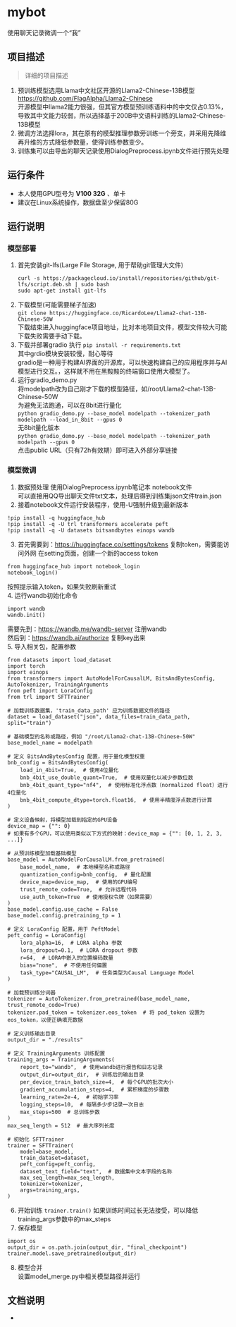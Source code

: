 # mybot
使用聊天记录微调一个“我”

## 项目描述
>  详细的项目描述
1. 预训练模型选用Llama中文社区开源的Llama2-Chinese-13B模型  https://github.com/FlagAlpha/Llama2-Chinese  
   开源模型中llama2能力很强，但其官方模型预训练语料中的中文仅占0.13%，导致其中文能力较弱，所以选择基于200B中文语料训练的Llama2-Chinese-13B模型  
2. 微调方法选择lora，其在原有的模型推理参数旁训练一个旁支，并采用先降维再升维的方式降低参数量，使得训练参数变少。
3. 训练集可以由导出的聊天记录使用DialogPreprocess.ipynb文件进行预先处理


## 运行条件
* 本人使用GPU型号为 **V100 32G** 、单卡
* 建议在Linux系统操作，数据盘至少保留80G

## 运行说明
### 模型部署
1. 首先安装git-lfs(Large File Storage, 用于帮助git管理大文件)
   ```
   curl -s https://packagecloud.io/install/repositories/github/git-lfs/script.deb.sh | sudo bash
   sudo apt-get install git-lfs
   ```
2. 下载模型(可能需要梯子加速)  
   ```git clone https://huggingface.co/RicardoLee/Llama2-chat-13B-Chinese-50W```  
   下载结束进入huggingface项目地址，比对本地项目文件，模型文件较大可能下载失败需要手动下载。
3. 下载并部署gradio
执行 ```pip install -r requirements.txt```   
其中grdio模块安装较慢，耐心等待   
gradio是一种用于构建AI界面的开源库，可以快速构建自己的应用程序并与AI模型进行交互。，这样就不用在黑黢黢的终端窗口使用大模型了。  
4. 运行gradio_demo.py  
将modelpath改为自己刚才下载的模型路径，如/root/Llama2-chat-13B-Chinese-50W   
为避免无法跑通，可以在8bit进行量化    
```python gradio_demo.py --base_model modelpath --tokenizer_path modelpath --load_in_8bit --gpus 0```   
无8bit量化版本   
```python gradio_demo.py --base_model modelpath --tokenizer_path modelpath --gpus 0```  
点击public URL（只有72h有效期）即可进入外部分享链接    


### 模型微调
1. 数据预处理
使用DialogPreprocess.ipynb笔记本 notebook文件  
可以直接用QQ导出聊天文件txt文本，处理后得到训练集json文件train.json
2. 接着notebook文件运行安装程序，使用-U强制升级到最新版本
```
!pip install -q huggingface_hub
!pip install -q -U trl transformers accelerate peft
!pip install -q -U datasets bitsandbytes einops wandb
```
3. 首先需要到：https://huggingface.co/settings/tokens 复制token，需要能访问外网
在setting页面，创建一个新的access token
```
from huggingface_hub import notebook_login
notebook_login()
```
按照提示输入token，如果失败刷新重试              
4. 运行wandb初始化命令
```
import wandb
wandb.init()
```
需要先到：https://wandb.me/wandb-server 注册wandb  
然后到：https://wandb.ai/authorize 复制key出来  
5. 导入相关包，配置参数
```
from datasets import load_dataset
import torch
import einops
from transformers import AutoModelForCausalLM, BitsAndBytesConfig, AutoTokenizer, TrainingArguments
from peft import LoraConfig
from trl import SFTTrainer

# 加载训练数据集，'train_data_path' 应为训练数据文件的路径
dataset = load_dataset("json", data_files=train_data_path, split="train")

# 基础模型的名称或路径，例如 "/root/Llama2-chat-13B-Chinese-50W"
base_model_name = modelpath

# 定义 BitsAndBytesConfig 配置，用于量化模型权重
bnb_config = BitsAndBytesConfig(
    load_in_4bit=True,  # 使用4位量化
    bnb_4bit_use_double_quant=True,  # 使用双量化以减少参数位数
    bnb_4bit_quant_type="nf4",  # 使用标准化浮点数（normalized float）进行4位量化
    bnb_4bit_compute_dtype=torch.float16,  # 使用半精度浮点数进行计算
)

# 定义设备映射，将模型加载到指定的GPU设备
device_map = {"": 0}
# 如果有多个GPU，可以使用类似以下方式的映射：device_map = {"": [0, 1, 2, 3, ...]}

# 从预训练模型加载基础模型
base_model = AutoModelForCausalLM.from_pretrained(
    base_model_name,  # 本地模型名称或路径
    quantization_config=bnb_config,  # 量化配置
    device_map=device_map,  # 使用的GPU编号
    trust_remote_code=True,  # 允许远程代码
    use_auth_token=True  # 使用授权令牌（如果需要）
)
base_model.config.use_cache = False
base_model.config.pretraining_tp = 1

# 定义 LoraConfig 配置，用于 PeftModel
peft_config = LoraConfig(
    lora_alpha=16,  # LORA alpha 参数
    lora_dropout=0.1,  # LORA dropout 参数
    r=64,  # LORA中嵌入的位置编码数量
    bias="none",  # 不使用任何偏置
    task_type="CAUSAL_LM",  # 任务类型为Causal Language Model
)

# 加载预训练分词器
tokenizer = AutoTokenizer.from_pretrained(base_model_name, trust_remote_code=True)
tokenizer.pad_token = tokenizer.eos_token  # 将 pad_token 设置为 eos_token，以便正确填充数据

# 定义训练输出目录
output_dir = "./results"

# 定义 TrainingArguments 训练配置
training_args = TrainingArguments(
    report_to="wandb",  # 使用wandb进行报告和日志记录
    output_dir=output_dir,  # 训练后的输出目录
    per_device_train_batch_size=4,  # 每个GPU的批次大小
    gradient_accumulation_steps=4,  # 累积梯度的步骤数
    learning_rate=2e-4,  # 初始学习率
    logging_steps=10,  # 每隔多少步记录一次日志
    max_steps=500  # 总训练步数
)
max_seq_length = 512  # 最大序列长度

# 初始化 SFTTrainer
trainer = SFTTrainer(
    model=base_model,
    train_dataset=dataset,
    peft_config=peft_config,
    dataset_text_field="text",  # 数据集中文本字段的名称
    max_seq_length=max_seq_length,
    tokenizer=tokenizer,
    args=training_args,
)

```
6. 开始训练
```trainer.train()```
如果训练时间过长无法接受，可以降低training_args参数中的max_steps
8. 保存模型
```
import os
output_dir = os.path.join(output_dir, "final_checkpoint")
trainer.model.save_pretrained(output_dir)
```
8. 模型合并  
设置model_merge.py中相关模型路径并运行 



## 文档说明
* 
